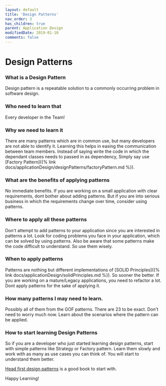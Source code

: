 ```yaml
---
layout: default
title: 'Design Patterns'
nav_order: 3
has_children: true
parent: Application Design
modifiedDate: 2019-01-10
comments: false
---
```

# Design Patterns


### What is a Design Pattern
Design pattern is a repeatable solution to a commonly occurring problem in software design.

### Who need to learn that
Every developer in the Team!

### Why we need to learn it
There are many patterns which are in common use, but many developers are not able to identify it. Learning this helps in easing the communication between team members.
Instead of saying write the code in which the dependant classes needs to passed in as dependency, Simply say use [Factory Pattern]({% link docs/applicationDesign/designPatterns/factoryPattern.md %}).

### What are the benefits of applying patterns
No immediate benefits. If you are working on a small application with clear requirements, dont bother about adding patterns.
But if you are into serious business in which the requirements change over time, consider using patterns.

### Where to apply all these patterns
Don't attempt to add patterns to your application since you are interested in patterns a lot. Look for coding problems you face in your application, which can be solved by using patterns. Also be aware that some patterns make the code difficult to understand. So use them wisely.

### When to apply patterns
Patterns are nothing but different implementations of [SOLID Principles]({% link docs/applicationDesign/solidPrinciples.md %}). So sooner the better.
If you are working on a mature/Legacy applications, you need to refactor a lot. Dont apply patterns for the sake of applying it.

### How many patterns I may need to learn.
Possibly all of them from the GOF patterns. There are 23 to be exact. Don't need to worry much now.
Learn about the scenarios where the pattern can be applied.

### How to start learning Design Patterns
So if you are a developer who just started learning design patterns, start with simple patterns like Strategy or Factory pattern.
Learn them slowly and work with as many as use cases you can think of. You will start to understand them better.
<p><a href="https://amzn.to/31GmxXV">Head first design patterns</a> is a good book to start with.</p>

Happy Learning!
